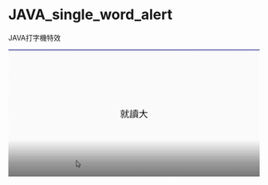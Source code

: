 # JAVA_single_word_alert
JAVA打字機特效

![image](https://github.com/b3o3m303/JAVA_single_word_alert/blob/master/fig/1.gif)
